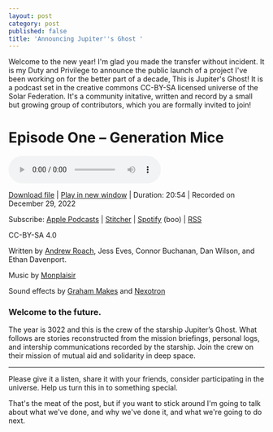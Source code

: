 ```yaml
---
layout: post
category: post
published: false
title: 'Announcing Jupiter''s Ghost '
---
```

Welcome to the new year! I'm glad you made the transfer without incident. It is my Duty and Privilege to announce the public launch of a project I've been working on for the better part of a decade, This is Jupiter's Ghost! It is a podcast set in the creative commons CC-BY-SA licensed universe of the Solar Federation. It's a community initative, written and record by a small but growing group of contributors, which you are formally invited to join! 


Episode One – Generation Mice
=============================

 <audio controls>
  <source src="https://intergalactic.computer/social/podcast-player/371/jupiters-ghost-episode-01-generation-mice.mp3" type="audio/mpeg">
Your browser does not support the audio element.
</audio> 


[Download file](https://intergalactic.computer/social/podcast-download/371/jupiters-ghost-episode-01-generation-mice.mp3?ref=download) | [Play in new window](https://intergalactic.computer/social/podcast-download/371/jupiters-ghost-episode-01-generation-mice.mp3?ref=new_window) | Duration: 20:54 | Recorded on December 29, 2022

Subscribe: [Apple Podcasts](https://podcasts.apple.com/us/podcast/jupiters-ghost-official/id1662226079) | [Stitcher](https://www.stitcher.com/show/1050573) | [Spotify](https://open.spotify.com/show/3Psf15yCZusLMVCJfd2cgj) (boo) | [RSS](https://intergalactic.computer/social/feed/podcast/jupiters-ghost-official)

CC-BY-SA 4.0

Written by [Andrew Roach](https://retro.social/@ajroach42), Jess Eves, Connor Buchanan, Dan Wilson, and Ethan Davenport.

Music by [Monplaisir](https://chezmonplaisir.bandcamp.com/album/space-porn)

Sound effects by [Graham Makes](https://freesound.org/people/graham_makes/sounds/447321/) and [Nexotron](https://freesound.org/people/Nexotron/sounds/371282/)

### [](https://fileshare.ellijaymakerspace.org//hedgedoc/#Welcome-to-the-future)Welcome to the future.

The year is 3022 and this is the crew of the starship Jupiter’s Ghost. What follows are stories reconstructed from the mission briefings, personal logs, and intership communications recorded by the starship. Join the crew on their mission of mutual aid and solidarity in deep space.

* * *

Please give it a listen, share it with your friends, consider participating in the universe. Help us turn this in to something special. 

That's the meat of the post, but if you want to stick around I'm going to talk about what we've done, and why we've done it, and what we're going to do next.
